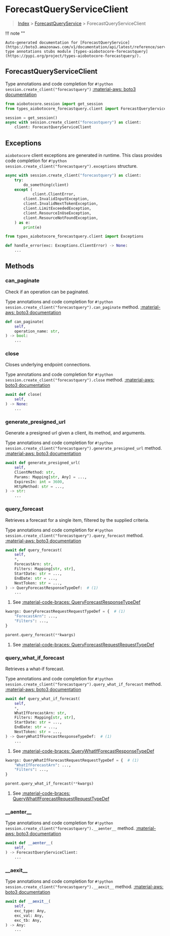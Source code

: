 # ForecastQueryServiceClient

> [Index](../README.md) > [ForecastQueryService](./README.md) > ForecastQueryServiceClient

!!! note ""

    Auto-generated documentation for [ForecastQueryService](https://boto3.amazonaws.com/v1/documentation/api/latest/reference/services/forecastquery.html#ForecastQueryService)
    type annotations stubs module [types-aiobotocore-forecastquery](https://pypi.org/project/types-aiobotocore-forecastquery/).

## ForecastQueryServiceClient

Type annotations and code completion for `#!python session.create_client("forecastquery")`
[:material-aws: boto3 documentation](https://boto3.amazonaws.com/v1/documentation/api/latest/reference/services/forecastquery.html#ForecastQueryService.Client)

```python title="Usage example"
from aiobotocore.session import get_session
from types_aiobotocore_forecastquery.client import ForecastQueryServiceClient

session = get_session()
async with session.create_client("forecastquery") as client:
    client: ForecastQueryServiceClient
```

## Exceptions


`aiobotocore` client exceptions are generated in runtime.
This class provides code completion for `#!python session.create_client("forecastquery").exceptions` structure.

```python title="Usage example"
async with session.create_client("forecastquery") as client:
    try:
        do_something(client)
    except (
            client.ClientError,
        client.InvalidInputException,
        client.InvalidNextTokenException,
        client.LimitExceededException,
        client.ResourceInUseException,
        client.ResourceNotFoundException,
    ) as e:
        print(e)
```

```python title="Type checking example"
from types_aiobotocore_forecastquery.client import Exceptions

def handle_error(exc: Exceptions.ClientError) -> None:
    ...
```


## Methods


### can\_paginate

Check if an operation can be paginated.

Type annotations and code completion for `#!python session.create_client("forecastquery").can_paginate` method.
[:material-aws: boto3 documentation](https://boto3.amazonaws.com/v1/documentation/api/latest/reference/services/forecastquery.html#ForecastQueryService.Client.can_paginate)

```python title="Method definition"
def can_paginate(
    self,
    operation_name: str,
) -> bool:
    ...
```


### close

Closes underlying endpoint connections.

Type annotations and code completion for `#!python session.create_client("forecastquery").close` method.
[:material-aws: boto3 documentation](https://boto3.amazonaws.com/v1/documentation/api/latest/reference/services/forecastquery.html#ForecastQueryService.Client.close)

```python title="Method definition"
await def close(
    self,
) -> None:
    ...
```


### generate\_presigned\_url

Generate a presigned url given a client, its method, and arguments.

Type annotations and code completion for `#!python session.create_client("forecastquery").generate_presigned_url` method.
[:material-aws: boto3 documentation](https://boto3.amazonaws.com/v1/documentation/api/latest/reference/services/forecastquery.html#ForecastQueryService.Client.generate_presigned_url)

```python title="Method definition"
await def generate_presigned_url(
    self,
    ClientMethod: str,
    Params: Mapping[str, Any] = ...,
    ExpiresIn: int = 3600,
    HttpMethod: str = ...,
) -> str:
    ...
```


### query\_forecast

Retrieves a forecast for a single item, filtered by the supplied criteria.

Type annotations and code completion for `#!python session.create_client("forecastquery").query_forecast` method.
[:material-aws: boto3 documentation](https://boto3.amazonaws.com/v1/documentation/api/latest/reference/services/forecastquery.html#ForecastQueryService.Client.query_forecast)

```python title="Method definition"
await def query_forecast(
    self,
    *,
    ForecastArn: str,
    Filters: Mapping[str, str],
    StartDate: str = ...,
    EndDate: str = ...,
    NextToken: str = ...,
) -> QueryForecastResponseTypeDef:  # (1)
    ...
```

1. See [:material-code-braces: QueryForecastResponseTypeDef](./type_defs.md#queryforecastresponsetypedef) 


```python title="Usage example with kwargs"
kwargs: QueryForecastRequestRequestTypeDef = {  # (1)
    "ForecastArn": ...,
    "Filters": ...,
}

parent.query_forecast(**kwargs)
```

1. See [:material-code-braces: QueryForecastRequestRequestTypeDef](./type_defs.md#queryforecastrequestrequesttypedef) 

### query\_what\_if\_forecast

Retrieves a what-if forecast.

Type annotations and code completion for `#!python session.create_client("forecastquery").query_what_if_forecast` method.
[:material-aws: boto3 documentation](https://boto3.amazonaws.com/v1/documentation/api/latest/reference/services/forecastquery.html#ForecastQueryService.Client.query_what_if_forecast)

```python title="Method definition"
await def query_what_if_forecast(
    self,
    *,
    WhatIfForecastArn: str,
    Filters: Mapping[str, str],
    StartDate: str = ...,
    EndDate: str = ...,
    NextToken: str = ...,
) -> QueryWhatIfForecastResponseTypeDef:  # (1)
    ...
```

1. See [:material-code-braces: QueryWhatIfForecastResponseTypeDef](./type_defs.md#querywhatifforecastresponsetypedef) 


```python title="Usage example with kwargs"
kwargs: QueryWhatIfForecastRequestRequestTypeDef = {  # (1)
    "WhatIfForecastArn": ...,
    "Filters": ...,
}

parent.query_what_if_forecast(**kwargs)
```

1. See [:material-code-braces: QueryWhatIfForecastRequestRequestTypeDef](./type_defs.md#querywhatifforecastrequestrequesttypedef) 

### \_\_aenter\_\_



Type annotations and code completion for `#!python session.create_client("forecastquery").__aenter__` method.
[:material-aws: boto3 documentation](https://boto3.amazonaws.com/v1/documentation/api/latest/reference/services/forecastquery.html#ForecastQueryService.Client.__aenter__)

```python title="Method definition"
await def __aenter__(
    self,
) -> ForecastQueryServiceClient:
    ...
```


### \_\_aexit\_\_



Type annotations and code completion for `#!python session.create_client("forecastquery").__aexit__` method.
[:material-aws: boto3 documentation](https://boto3.amazonaws.com/v1/documentation/api/latest/reference/services/forecastquery.html#ForecastQueryService.Client.__aexit__)

```python title="Method definition"
await def __aexit__(
    self,
    exc_type: Any,
    exc_val: Any,
    exc_tb: Any,
) -> Any:
    ...
```





